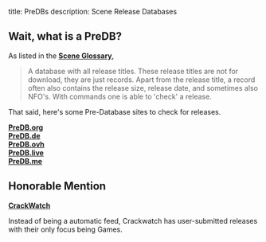 title: PreDBs
description: Scene Release Databases

## Wait, what is a PreDB?

As listed in the [**Scene Glossary**](https://ripped.guide/Scene/scene-glossary/),

> A database with all release titles. These release titles are not for download, they are just records. Apart from the release title, a record often also contains the release size, release date, and sometimes also NFO's. With commands one is able to 'check' a release.

That said, here's some Pre-Database sites to check for releases.

**[PreDB.org](https://www.predb.org/)**  
**[PreDB.de](https://predb.de/)**  
**[PreDB.ovh](https://predb.ovh/)**  
**[PreDB.live](https://predb.live/)**  
**[PreDB.me](https://predb.me/)**  

## Honorable Mention
**[CrackWatch](https://crackwatch.com/)**

Instead of being a automatic feed, Crackwatch has user-submitted releases with their only focus being Games.
